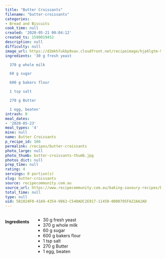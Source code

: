 ```yaml
---
title: "Butter Croissants"
filename: "butter-croissants"
categories:
- Bread and Biscuits
cook_time: null
created: '2020-05-21 00:04:12'
created_ts: 1590019452
description: null
difficulty: null
image_url: https://d2mkh7ukbp9xav.cloudfront.net/recipeimage/hjp6lgtm-9d870-412635-cfcd2-1y865d2g/24644563-2a1e-4936-a006-f5d83bd7a050/main/butter-croissants.jpg
ingredients: '30 g fresh yeast

  370 g whole milk

  60 g sugar

  600 g bakers flour

  1 tsp salt

  270 g Butter

  1 egg, beaten'
intrash: 0
meal_dates:
- '2020-05-23'
meal_types: '4'
mine: null
name: Butter Croissants
p_recipe_id: 166
permalink: /recipes/butter-croissants
photo_large: null
photo_thumb: butter-croissants-thumb.jpg
photos_dict: null
prep_time: null
rating: 4
servings: 0 portion(s)
slug: butter-croissants
source: recipecommunity.com.au
source_url: https://www.recipecommunity.com.au/baking-savoury-recipes/butter-croissants/hjp6lgtm-9d870-412635-cfcd2-1y865d2g
total_time: null
type: null
uid: 5B1024F0-41A9-4354-9863-C540ADC2E917-11450-0000705FA22AA2AD
---
```

<div class="large-8 medium-7 columns" id="writeup">	</div><!-- #writeup -->
</div><!-- #row-one -->
<div class="row" id="row-two">	<div class="medium-4 small-5 columns" id="ingredients"><h4>Ingredients</h4><div class="box box-ingredients content"><ul>
<li>30 g fresh yeast</li>
<li>370 g whole milk</li>
<li>60 g sugar</li>
<li>600 g bakers flour</li>
<li>1 tsp salt</li>
<li>270 g Butter</li>
<li>1 egg, beaten</li>
</ul>
</div>	</div>	<div class="medium-6 small-7 columns" id="directions">	</div>